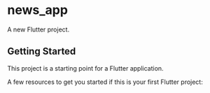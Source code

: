 # news_app

A new Flutter project.

## Getting Started

This project is a starting point for a Flutter application.

A few resources to get you started if this is your first Flutter project:


 
